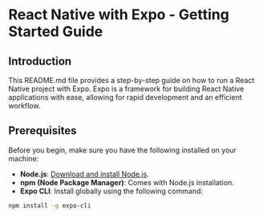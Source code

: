 # React Native with Expo - Getting Started Guide

## Introduction

This README.md file provides a step-by-step guide on how to run a React Native project with Expo. Expo is a framework for building React Native applications with ease, allowing for rapid development and an efficient workflow.

## Prerequisites

Before you begin, make sure you have the following installed on your machine:

- **Node.js**: [Download and install Node.js](https://nodejs.org/).
- **npm (Node Package Manager)**: Comes with Node.js installation.
- **Expo CLI**: Install globally using the following command:

```bash
npm install -g expo-cli
